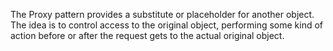The Proxy pattern provides a substitute or placeholder for another object. The idea is to control access to the original object, performing some kind of action before or after the request gets to the actual original object.